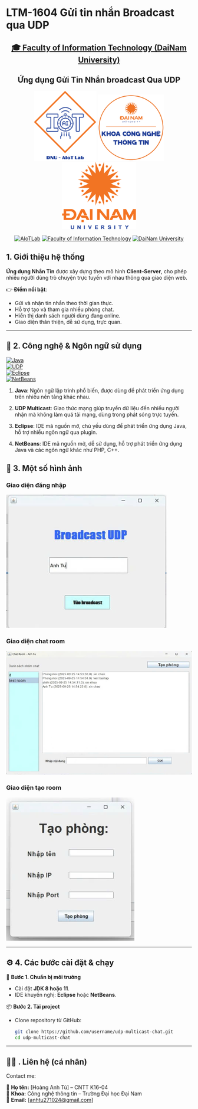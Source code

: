 # LTM-1604 Gửi tin nhắn Broadcast qua UDP
<h2 align="center">
    <a href="https://dainam.edu.vn/vi/khoa-cong-nghe-thong-tin">
        🎓 Faculty of Information Technology (DaiNam University)
    </a>
</h2>

<h2 align="center">
    Ứng dụng Gửi Tin Nhắn broadcast Qua UDP
</h2>

<div align="center">
    <p align="center">
        <img src="docs/aiotlab_logo.png" alt="AIoTLab Logo" width="170"/>
        <img src="docs/fitdnu_logo.png" alt="FIT Logo" width="180"/>
        <img src="docs/dnu_logo.png" alt="DaiNam University Logo" width="200"/>
    </p>

[![AIoTLab](https://img.shields.io/badge/AIoTLab-green?style=for-the-badge)](https://www.facebook.com/DNUAIoTLab)
[![Faculty of Information Technology](https://img.shields.io/badge/Faculty%20of%20Information%20Technology-blue?style=for-the-badge)](https://dainam.edu.vn/vi/khoa-cong-nghe-thong-tin)
[![DaiNam University](https://img.shields.io/badge/DaiNam%20University-orange?style=for-the-badge)](https://dainam.edu.vn)

</div>

## 1. Giới thiệu hệ thống

**Ứng dụng Nhắn Tin** được xây dựng theo mô hình **Client–Server**, cho phép nhiều người dùng trò chuyện trực tuyến với nhau thông qua giao diện web.  

👉 **Điểm nổi bật**:
- Gửi và nhận tin nhắn theo thời gian thực.  
- Hỗ trợ tạo và tham gia nhiều phòng chat.  
- Hiển thị danh sách người dùng đang online.  
- Giao diện thân thiện, dễ sử dụng, trực quan.  

---

## 🔧 2. Công nghệ & Ngôn ngữ sử dụng

[![Java](https://img.shields.io/badge/Java-ED8B00?style=for-the-badge&logo=openjdk&logoColor=white)](https://www.oracle.com/java/technologies/javase-downloads.html)  
[![UDP](https://img.shields.io/badge/UDP%20Multicast-00599C?style=for-the-badge&logo=socket.io&logoColor=white)](https://docs.oracle.com/javase/tutorial/networking/datagrams/)   
[![Eclipse](https://img.shields.io/badge/Eclipse-2C2255?style=for-the-badge&logo=eclipseide&logoColor=white)](https://www.eclipse.org/)  
[![NetBeans](https://img.shields.io/badge/NetBeans-1B6AC6?style=for-the-badge&logo=apachenetbeanside&logoColor=white)](https://netbeans.apache.org/)  


1. **Java**: Ngôn ngữ lập trình phổ biến, được dùng để phát triển ứng dụng trên nhiều nền tảng khác nhau.

2. **UDP Multicast**: Giao thức mạng giúp truyền dữ liệu đến nhiều người nhận mà không làm quá tải mạng, dùng trong phát sóng trực tuyến.

3. **Eclipse**: IDE mã nguồn mở, chủ yếu dùng để phát triển ứng dụng Java, hỗ trợ nhiều ngôn ngữ qua plugin.

4. **NetBeans**: IDE mã nguồn mở, dễ sử dụng, hỗ trợ phát triển ứng dụng Java và các ngôn ngữ khác như PHP, C++.


## 🚀 3. Một số hình ảnh

### Giao diện đăng nhập
![Cấu trúc chương trình](demo/1.jpeg)

### Giao diện chat room
![Luồng xử lý](demo/2.jpeg)

### Giao diện tạo room
![Giao diện](demo/3.jpeg)

---

## ⚙️ 4. Các bước cài đặt & chạy

🔧 **Bước 1. Chuẩn bị môi trường**
- Cài đặt **JDK 8 hoặc 11**.  
- IDE khuyến nghị: **Eclipse** hoặc **NetBeans**.  

📦 **Bước 2. Tải project**
- Clone repository từ GitHub:  
  ```bash
  git clone https://github.com/username/udp-multicast-chat.git
  cd udp-multicast-chat


---
## 👨‍💻 . Liên hệ (cá nhân)

Contact me:  

📌 **Họ tên:** [Hoàng Anh Tú] – CNTT K16-04  
📌 **Khoa:** Công nghệ thông tin – Trường Đại học Đại Nam  
📌 **Email:** [anhtu271024@gmail.com]  
